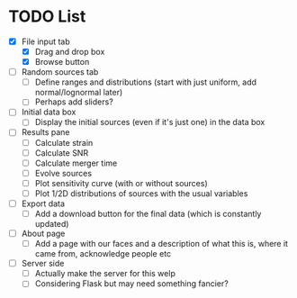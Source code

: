 # TODO List

- [x] File input tab
    - [x] Drag and drop box
    - [x] Browse button
- [ ] Random sources tab
    - [ ] Define ranges and distributions (start with just uniform, add normal/lognormal later)
    - [ ] Perhaps add sliders?
- [ ] Initial data box
    - [ ] Display the initial sources (even if it's just one) in the data box
- [ ] Results pane
    - [ ] Calculate strain
    - [ ] Calculate SNR
    - [ ] Calculate merger time
    - [ ] Evolve sources
    - [ ] Plot sensitivity curve (with or without sources)
    - [ ] Plot 1/2D distributions of sources with the usual variables
- [ ] Export data
    - [ ] Add a download button for the final data (which is constantly updated)
- [ ] About page
    - [ ] Add a page with our faces and a description of what this is, where it came from, acknowledge people etc
- [ ] Server side
    - [ ] Actually make the server for this welp
    - [ ] Considering Flask but may need something fancier?